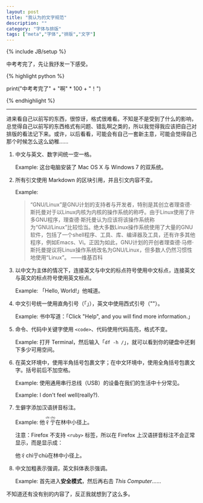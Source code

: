 ```yaml
---
layout: post
title: "我认为的文字规范"
description: ""
category: "字体与排版"
tags: ["meta","字体","排版","文字"]
---
```

{% include JB/setup %}

中考考完了，先让我抒发一下感受。

{% highlight python %}

print("中考考完了" + "啊" * 100 + "！")

{% endhighlight %}

***

进来看自己以前写的东西，很惊讶，格式很难看。不知是不是受到了什么的影响，总觉得自己以前写的东西格式有问题、错乱啊之类的，所以我觉得我应该把自己对排版的看法记下来。或许，以后看看，可能会有自己一套新主意，可能会觉得自己那个时候怎么这么幼稚……

1. 中文与英文、数字间统一空一格。

    Example: 这台电脑安装了 Mac OS X 与 Windows 7 的双系统。

2. 所有引文使用 Markdown 的区块引用，并且引文内容不变。
    
    Example: 
    
    >“GNU/Linux”是GNU计划的支持者与开发者，特别是其创立者理查德·斯托曼对于以Linux内核为内核的操作系统的称呼。由于Linux使用了许多GNU程序，理查德·斯托曼认为应该将该操作系统称为“GNU/Linux”比较恰当。绝大多数Linux操作系统使用了大量的GNU软件，包括了一个shell程序、工具、库、编译器及工具，还有许多其他程序，例如Emacs、Vi。正因为如此，GNU计划的开创者理查德·马修·斯托曼提议将Linux操作系统改名为GNU/Linux，但多数人仍然习惯性地使用“Linux”。	——维基百科
    
3. 以中文为主体的情况下，连接英文与中文的标点符号使用中文标点，连接英文与英文的标点符号使用英文标点。
    
    Example: 「Hello, World!」他喊道。
    
4. 中文引号统一使用直角引号（「」），英文中使用西式引号（""）。

    Example: 书中写道：「Click "Help", and you will find more information.」
    
5. 命令、代码中关键字使用 `<code>`、代码使用代码高亮，格式不变。

    Example: 打开 Terminal，然后输入「`df -h /`」，就可以看到你的硬盘中还剩下多少可用空间。
    
6. 在英文环境中，使用半角括号包裹文字；在中文环境中，使用全角括号包裹文字。括号前后不加空格。

    Example: 使用通用串行总线（USB）的设备在我们的生活中十分常见。
    
    Example: I don't feel well(really?).
    
7. 生僻字添加汉语拼音标注。

    Example: 他<ruby>彳<rt>chì</rt>亍<rt>chù</rt></ruby>在林中小径上。
    
    注意：Firefox 不支持 `<ruby>` 标签，所以在 Firefox 上汉语拼音标注不会正常显示，而是显示成：
    
    他彳chì亍chù在林中小径上。
    
8. 中文加粗表示强调，英文斜体表示强调。

    Example: 首先进入**安全模式**，然后再右击 *This Computer*……
    
不知道还有没有别的内容了，反正我就想到了这么多。
 
   
